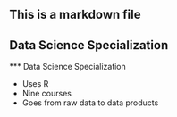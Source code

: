 ## This is a markdown file

## Data Science Specialization 

*** Data Science Specialization 

* Uses R 
* Nine courses 
* Goes from raw data to data products
